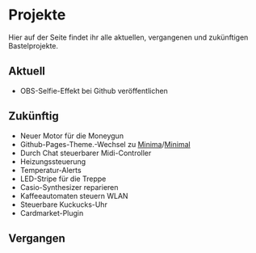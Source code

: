 # Projekte

Hier auf der Seite findet ihr alle aktuellen, vergangenen und zukünftigen Bastelprojekte.

## Aktuell
- OBS-Selfie-Effekt bei Github veröffentlichen

## Zukünftig
- Neuer Motor für die Moneygun
- Github-Pages-Theme.-Wechsel zu [Minima](https://github.com/jekyll/minima)/[Minimal](https://github.com/pages-themes/minimal)
- Durch Chat steuerbarer Midi-Controller
- Heizungssteuerung
- Temperatur-Alerts
- LED-Stripe für die Treppe
- Casio-Synthesizer reparieren
- Kaffeeautomaten steuern WLAN
- Steuerbare Kuckucks-Uhr
- Cardmarket-Plugin

## Vergangen
